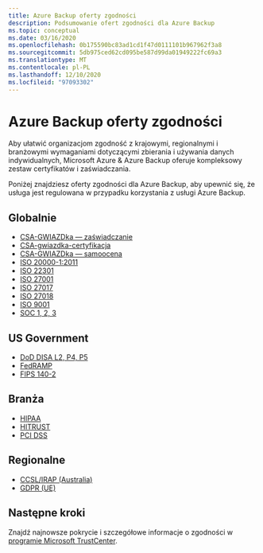 ```yaml
---
title: Azure Backup oferty zgodności
description: Podsumowanie ofert zgodności dla Azure Backup
ms.topic: conceptual
ms.date: 03/16/2020
ms.openlocfilehash: 0b175590bc83ad1cd1f47d0111101b967962f3a8
ms.sourcegitcommit: 5db975ced62cd095be587d99da01949222fc69a3
ms.translationtype: MT
ms.contentlocale: pl-PL
ms.lasthandoff: 12/10/2020
ms.locfileid: "97093302"
---
```

# <a name="azure-backup-compliance-offerings"></a>Azure Backup oferty zgodności

Aby ułatwić organizacjom zgodność z krajowymi, regionalnymi i branżowymi wymaganiami dotyczącymi zbierania i używania danych indywidualnych, Microsoft Azure & Azure Backup oferuje kompleksowy zestaw certyfikatów i zaświadczania.

Poniżej znajdziesz oferty zgodności dla Azure Backup, aby upewnić się, że usługa jest regulowana w przypadku korzystania z usługi Azure Backup.

## <a name="global"></a>Globalnie

* [CSA-GWIAZDka — zaświadczanie](/microsoft-365/compliance/offering-csa-star-attestation)
* [CSA-gwiazdka-certyfikacja](/microsoft-365/compliance/offering-csa-star-certification)
* [CSA-GWIAZDka — samoocena](/microsoft-365/compliance/offering-csa-star-self-assessment)
* [ISO 20000-1:2011](/microsoft-365/compliance/offering-iso-20000-1-2011)
* [ISO 22301](/compliance/regulatory/offering-iso-22301)
* [ISO 27001](/microsoft-365/compliance/offering-iso-27017)
* [ISO 27017](/microsoft-365/compliance/offering-iso-27017)
* [ISO 27018](/microsoft-365/compliance/offering-iso-27018)
* [ISO 9001](/microsoft-365/compliance/offering-iso-9001)
* [SOC 1, 2, 3](/microsoft-365/compliance/offering-soc)

## <a name="us-government"></a>US Government

* [DoD DISA L2, P4, P5](/microsoft-365/compliance/offering-dod-disa-l2-l4-l5)
* [FedRAMP](/microsoft-365/compliance/offering-fedramp)
* [FIPS 140-2](/microsoft-365/compliance/offering-fips-140-2)

## <a name="industry"></a>Branża

* [HIPAA](/compliance/regulatory/offering-hipaa-hitech)
* [HITRUST](/microsoft-365/compliance/offering-hitrust)
* [PCI DSS](/microsoft-365/compliance/offering-pci-dss)

## <a name="regional"></a>Regionalne

* [CCSL/IRAP (Australia)](/microsoft-365/compliance/offering-ccsl-irap-australia)
* [GDPR (UE)](https://www.microsoft.com/trustcenter/privacy/gdpr)

## <a name="next-steps"></a>Następne kroki

Znajdź najnowsze pokrycie i szczegółowe informacje o zgodności w [programie Microsoft TrustCenter](https://www.microsoft.com/TrustCenter/Compliance/default.aspx).
